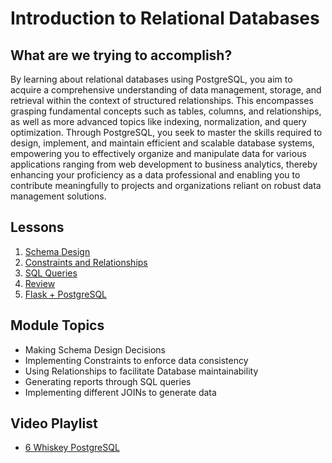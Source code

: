 # Introduction to Relational Databases

## What are we trying to accomplish?

By learning about relational databases using PostgreSQL, you aim to acquire a comprehensive understanding of data management, storage, and retrieval within the context of structured relationships. This encompasses grasping fundamental concepts such as tables, columns, and relationships, as well as more advanced topics like indexing, normalization, and query optimization. Through PostgreSQL, you seek to master the skills required to design, implement, and maintain efficient and scalable database systems, empowering you to effectively organize and manipulate data for various applications ranging from web development to business analytics, thereby enhancing your proficiency as a data professional and enabling you to contribute meaningfully to projects and organizations reliant on robust data management solutions.

## Lessons

1. [Schema Design](./1-schemadesign/README.md)
2. [Constraints and Relationships](./2-constraints-relationships/README.md)
3. [SQL Queries](./3-queries/README.md)
4. [Review](./4-review/README.md)
5. [Flask + PostgreSQL](./5-flask-server/README.md)

## Module Topics

- Making Schema Design Decisions
- Implementing Constraints to enforce data consistency
- Using Relationships to facilitate Database maintainability
- Generating reports through SQL queries
- Implementing different JOINs to generate data

## Video Playlist

- [6 Whiskey PostgreSQL](https://www.youtube.com/playlist?list=PLu0CiQ7bzwESpu7SCo6RVY6vnbPi1fykk)
